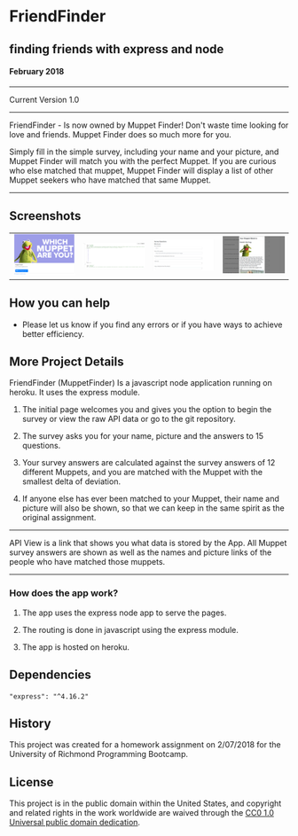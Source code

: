 # FriendFinder
finding friends with express and node
-----------------------------------------
#### February 2018 


-----------------------------------------

Current Version 1.0

---

FriendFinder - Is now owned by Muppet Finder!
Don't waste time looking for love and friends.  Muppet Finder does so much more for you.

Simply fill in the simple survey, including your name and your picture, and Muppet Finder will match you with the perfect Muppet.  If you are curious who else matched that muppet, Muppet Finder will display a list of other Muppet seekers who have matched that same Muppet.

---

## Screenshots

<table>
    <tr>
        <td>
            <img alt="Splash" src="images/screenshot1.png">
        </td>
        <td>
            <img alt="API" src="images/screenshot2.png">
        </td>
        <td>
            <img alt="Survey" src="images/screenshot3.png">
        </td>
        <td>
            <img alt="Results" src="images/screenshot4.png">
        </td>
    </tr>
</table>

## How you can help

* Please let us know if you find any errors or if you have ways to achieve better efficiency.

## More Project Details
FriendFinder (MuppetFinder) Is a javascript node application running on heroku.  It uses the express module. 

1. The initial page welcomes you and gives you the option to begin the survey or view the raw API data or go to the git repository.

2. The survey asks you for your name, picture and the answers to 15 questions.

3. Your survey answers are calculated against the survey answers of 12 different Muppets, and you are matched with the Muppet with the smallest delta of deviation.

4. If anyone else has ever been matched to your Muppet, their name and picture will also be shown, so that we can keep in the same spirit as the original assignment.

-----------------------------------------

API View is a link that shows you what data is stored by the App. All Muppet survey answers are shown as well as the names and picture links of the people who have matched those muppets.

-----------------------------------------

### How does the app work?

1. The app uses the express node app to serve the pages.

2. The routing is done in javascript using the express module.

3. The app is hosted on heroku.


## Dependencies
    
    "express": "^4.16.2"

## History

This project was created for a homework assignment on 2/07/2018 for the University of Richmond Programming Bootcamp.

## License

This project is in the public domain within the United States, and
copyright and related rights in the work worldwide are waived through
the [CC0 1.0 Universal public domain dedication](https://creativecommons.org/publicdomain/zero/1.0/).